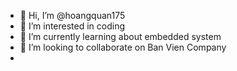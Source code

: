 - 👋 Hi, I’m @hoangquan175
- 👀 I’m interested in coding
- 🌱 I’m currently learning about embedded system
- 💞️ I’m looking to collaborate on Ban Vien Company
-

<!---
hoangquan175/hoangquan175 is a ✨ special ✨ repository because its `README.md` (this file) appears on your GitHub profile.
You can click the Preview link to take a look at your changes.
--->
